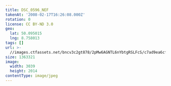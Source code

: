 ```yaml
---
title: DSC_0596_NEF
takenAt: '2008-02-17T16:26:08.000Z'
rotation: 0
license: CC BY-ND 3.0
geo:
  lat: 50.095015
  lng: 8.758013
tags: []
url: >-
  //images.ctfassets.net/bncv3c2gt878/2pMw6AGNTL6nYbtgRSLFcS/c7ad9ea6cff20c0033fa9e7f3abc3ef4/dsc_0596_nef_4545511704_o
size: 1363321
image:
  width: 3039
  height: 2014
contentType: image/jpeg
---
```


